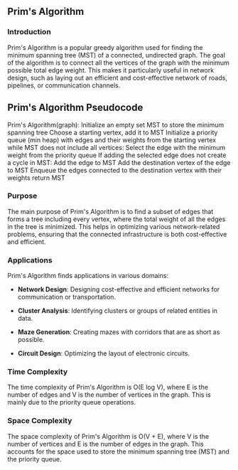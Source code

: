 ## Prim's Algorithm

### Introduction

Prim's Algorithm is a popular greedy algorithm used for finding the minimum spanning tree (MST) of a connected, undirected graph. The goal of the algorithm is to connect all the vertices of the graph with the minimum possible total edge weight. This makes it particularly useful in network design, such as laying out an efficient and cost-effective network of roads, pipelines, or communication channels.

## Prim's Algorithm Pseudocode

Prim's Algorithm(graph):
    Initialize an empty set MST to store the minimum spanning tree
    Choose a starting vertex, add it to MST
    Initialize a priority queue (min heap) with edges and their weights from the starting vertex
    while MST does not include all vertices:
        Select the edge with the minimum weight from the priority queue
        If adding the selected edge does not create a cycle in MST:
            Add the edge to MST
            Add the destination vertex of the edge to MST
            Enqueue the edges connected to the destination vertex with their weights
    return MST


### Purpose

The main purpose of Prim's Algorithm is to find a subset of edges that forms a tree including every vertex, where the total weight of all the edges in the tree is minimized. This helps in optimizing various network-related problems, ensuring that the connected infrastructure is both cost-effective and efficient.

### Applications

Prim's Algorithm finds applications in various domains:

- **Network Design**: Designing cost-effective and efficient networks for communication or transportation.
  
- **Cluster Analysis**: Identifying clusters or groups of related entities in data.

- **Maze Generation**: Creating mazes with corridors that are as short as possible.

- **Circuit Design**: Optimizing the layout of electronic circuits.


### Time Complexity

The time complexity of Prim's Algorithm is O(E log V), where E is the number of edges and V is the number of vertices in the graph. This is mainly due to the priority queue operations.

### Space Complexity

The space complexity of Prim's Algorithm is O(V + E), where V is the number of vertices and E is the number of edges in the graph. This accounts for the space used to store the minimum spanning tree (MST) and the priority queue.

